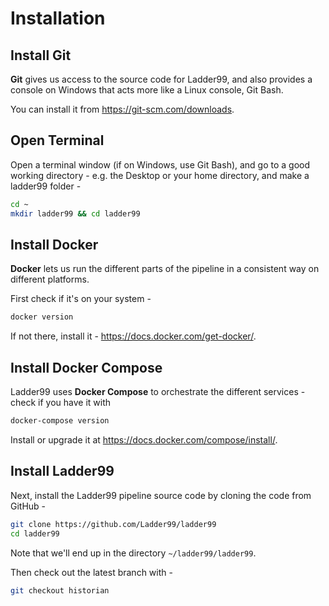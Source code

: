 # Installation

## Install Git

**Git** gives us access to the source code for Ladder99, and also provides a console on Windows that acts more like a Linux console, Git Bash. 

You can install it from https://git-scm.com/downloads.


## Open Terminal

Open a terminal window (if on Windows, use Git Bash), and go to a good working directory - e.g. the Desktop or your home directory, and make a ladder99 folder -

```bash
cd ~
mkdir ladder99 && cd ladder99
```


## Install Docker

**Docker** lets us run the different parts of the pipeline in a consistent way on different platforms.

First check if it's on your system -

```bash
docker version
```

If not there, install it - https://docs.docker.com/get-docker/.


## Install Docker Compose

Ladder99 uses **Docker Compose** to orchestrate the different services - check if you have it with

```bash
docker-compose version
```

Install or upgrade it at https://docs.docker.com/compose/install/.


## Install Ladder99

Next, install the Ladder99 pipeline source code by cloning the code from GitHub -

```bash
git clone https://github.com/Ladder99/ladder99
cd ladder99
```

Note that we'll end up in the directory `~/ladder99/ladder99`.

Then check out the latest branch with -

```bash
git checkout historian
```
